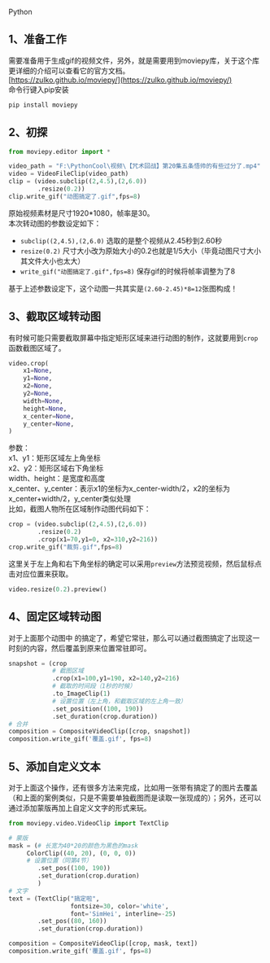 Python
<a name="UnLW0"></a>
## 1、准备工作
需要准备用于生成gif的视频文件，另外，就是需要用到moviepy库，关于这个库更详细的介绍可以查看它的官方文档。<br />[https://zulko.github.io/moviepy/](https://zulko.github.io/moviepy/)<br />命令行键入pip安装
```bash
pip install moviepy
```
<a name="DAFy4"></a>
## 2、初探
```python
from moviepy.editor import *

video_path = "F:\PythonCool\视频\【咒术回战】第20集五条悟帅的有些过分了.mp4"
video = VideoFileClip(video_path)
clip = (video.subclip((2,4.5),(2,6.0))
        .resize(0.2))
clip.write_gif("动图搞定了.gif",fps=8)
```
原始视频素材是尺寸1920*1080，帧率是30。<br />本次转动图的参数设定如下：

- `subclip((2,4.5),(2,6.0)`  选取的是整个视频从2.45秒到2.60秒
- `resize(0.2)` 尺寸大小改为原始大小的0.2也就是1/5大小（毕竟动图尺寸大小其文件大小也太大）
- `write_gif("动图搞定了.gif",fps=8)` 保存gif的时候将帧率调整为了8

基于上述参数设定下，这个动图一共其实是`(2.60-2.45)*8=12`张图构成！
<a name="c0gyx"></a>
## 3、截取区域转动图
有时候可能只需要截取屏幕中指定矩形区域来进行动图的制作，这就要用到`crop`函数截图区域了。
```python
video.crop(
    x1=None,
    y1=None,
    x2=None,
    y2=None,
    width=None,
    height=None,
    x_center=None,
    y_center=None,
)
```
参数：<br />x1、y1：矩形区域左上角坐标<br />x2、y2：矩形区域右下角坐标<br />width、height：是宽度和高度<br />x_center、y_center：表示x1的坐标为x_center-width/2，x2的坐标为x_center+width/2，y_center类似处理<br />比如，截图人物所在区域制作动图代码如下：
```python
crop = (video.subclip((2,4.5),(2,6.0))
        .resize(0.2)
        .crop(x1=70,y1=0, x2=310,y2=216)) 
crop.write_gif("裁剪.gif",fps=8)
```
这里关于左上角和右下角坐标的确定可以采用`preview`方法预览视频，然后鼠标点击对应位置来获取。
```python
video.resize(0.2).preview()
```
<a name="eNiAn"></a>
## 4、固定区域转动图
对于上面那个动图中 的搞定了，希望它常驻，那么可以通过截图搞定了出现这一时刻的内容，然后覆盖到原来位置常驻即可。
```python
snapshot = (crop
            # 截图区域
            .crop(x1=100,y1=190, x2=140,y2=216) 
            # 截取的时间段（1秒的时候）
            .to_ImageClip(1)
            # 设置位置（左上角，和截取区域的左上角一致）
            .set_position((100, 190))
            .set_duration(crop.duration))
# 合并
composition = CompositeVideoClip([crop, snapshot])
composition.write_gif('覆盖.gif', fps=8)
```
<a name="o7nQh"></a>
## 5、添加自定义文本
对于上面这个操作，还有很多方法来完成，比如用一张带有搞定了的图片去覆盖（和上面的案例类似，只是不需要单独截图而是读取一张现成的）；另外，还可以通过添加蒙版再加上自定义文字的形式来玩。
```python
from moviepy.video.VideoClip import TextClip

# 蒙版
mask = (# 长宽为40*20的颜色为黑色的mask
     ColorClip((40, 20), (0, 0, 0))
     # 设置位置（同第4节）
        .set_pos((100, 190))
        .set_duration(crop.duration)
        )
# 文字
text = (TextClip("搞定啦",
                 fontsize=30, color='white',
                 font='SimHei', interline=-25)
        .set_pos((80, 160))
        .set_duration(crop.duration))

composition = CompositeVideoClip([crop, mask, text])
composition.write_gif('覆盖.gif', fps=8)
```
